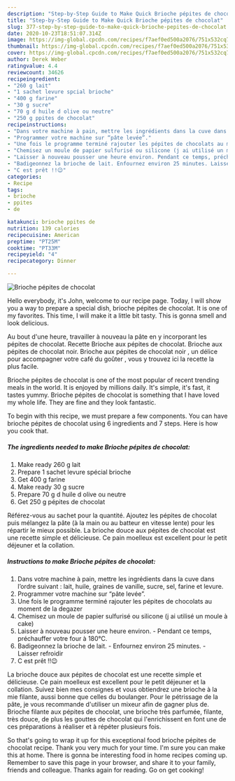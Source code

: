 ```yaml
---
description: "Step-by-Step Guide to Make Quick Brioche pépites de chocolat"
title: "Step-by-Step Guide to Make Quick Brioche pépites de chocolat"
slug: 377-step-by-step-guide-to-make-quick-brioche-pepites-de-chocolat
date: 2020-10-23T18:51:07.314Z
image: https://img-global.cpcdn.com/recipes/f7aef0ed500a2076/751x532cq70/brioche-pepites-de-chocolat-photo-principale-de-la-recette.jpg
thumbnail: https://img-global.cpcdn.com/recipes/f7aef0ed500a2076/751x532cq70/brioche-pepites-de-chocolat-photo-principale-de-la-recette.jpg
cover: https://img-global.cpcdn.com/recipes/f7aef0ed500a2076/751x532cq70/brioche-pepites-de-chocolat-photo-principale-de-la-recette.jpg
author: Derek Weber
ratingvalue: 4.4
reviewcount: 34626
recipeingredient:
- "260 g lait"
- "1 sachet levure spcial brioche"
- "400 g farine"
- "30 g sucre"
- "70 g d huile d olive ou neutre"
- "250 g ppites de chocolat"
recipeinstructions:
- "Dans votre machine à pain, mettre les ingrédients dans la cuve dans l’ordre suivant : lait, huile, graines de vanille, sucre, sel, farine et levure."
- "Programmer votre machine sur “pâte levée”."
- "Une fois le programme terminé rajouter les pépites de chocolats au moment de la degazer"
- "Chemisez un moule de papier sulfurisé ou silicone (j ai utilisé un moule à cake)"
- "Laisser à nouveau pousser une heure environ. Pendant ce temps, préchauffer votre four à 180°C."
- "Badigeonnez la brioche de lait. Enfournez environ 25 minutes. Laisser refroidir"
- "C est prêt !!😉"
categories:
- Recipe
tags:
- brioche
- ppites
- de

katakunci: brioche ppites de 
nutrition: 139 calories
recipecuisine: American
preptime: "PT25M"
cooktime: "PT33M"
recipeyield: "4"
recipecategory: Dinner

---
```



![Brioche pépites de chocolat](https://img-global.cpcdn.com/recipes/f7aef0ed500a2076/751x532cq70/brioche-pepites-de-chocolat-photo-principale-de-la-recette.jpg)

Hello everybody, it's John, welcome to our recipe page. Today, I will show you a way to prepare a special dish, brioche pépites de chocolat. It is one of my favorites. This time, I will make it a little bit tasty. This is gonna smell and look delicious.

Au bout d&#39;une heure, travailler à nouveau la pâte en y incorporant les pépites de chocolat. Recette Brioche aux pépites de chocolat. Brioche aux pépites de chocolat noir. Brioche aux pépites de chocolat noir , un délice pour accompagner votre café du goûter , vous y trouvez ici la recette la plus facile.

Brioche pépites de chocolat is one of the most popular of recent trending meals in the world. It is enjoyed by millions daily. It's simple, it's fast, it tastes yummy. Brioche pépites de chocolat is something that I have loved my whole life. They are fine and they look fantastic.


To begin with this recipe, we must prepare a few components. You can have brioche pépites de chocolat using 6 ingredients and 7 steps. Here is how you cook that.

<!--inarticleads1-->

##### The ingredients needed to make Brioche pépites de chocolat:

1. Make ready 260 g lait
1. Prepare 1 sachet levure spécial brioche
1. Get 400 g farine
1. Make ready 30 g sucre
1. Prepare 70 g d huile d olive ou neutre
1. Get 250 g pépites de chocolat


Référez-vous au sachet pour la quantité. Ajoutez les pépites de chocolat puis mélangez la pâte (à la main ou au batteur en vitesse lente) pour les répartir le mieux possible. La brioche douce aux pépites de chocolat est une recette simple et délicieuse. Ce pain moelleux est excellent pour le petit déjeuner et la collation. 

<!--inarticleads2-->

##### Instructions to make Brioche pépites de chocolat:

1. Dans votre machine à pain, mettre les ingrédients dans la cuve dans l’ordre suivant : lait, huile, graines de vanille, sucre, sel, farine et levure.
1. Programmer votre machine sur “pâte levée”.
1. Une fois le programme terminé rajouter les pépites de chocolats au moment de la degazer
1. Chemisez un moule de papier sulfurisé ou silicone (j ai utilisé un moule à cake)
1. Laisser à nouveau pousser une heure environ. - Pendant ce temps, préchauffer votre four à 180°C.
1. Badigeonnez la brioche de lait. - Enfournez environ 25 minutes. - Laisser refroidir
1. C est prêt !!😉


La brioche douce aux pépites de chocolat est une recette simple et délicieuse. Ce pain moelleux est excellent pour le petit déjeuner et la collation. Suivez bien mes consignes et vous obtiendrez une brioche à la mie filante, aussi bonne que celles du boulanger. Pour le pétrissage de la pâte, je vous recommande d&#39;utiliser un mixeur afin de gagner plus de. Brioche filante aux pépites de chocolat, une brioche très parfumée, filante, très douce, de plus les gouttes de chocolat qui l&#39;enrichissent en font une de ces préparations à réaliser et à répéter plusieurs fois. 

So that's going to wrap it up for this exceptional food brioche pépites de chocolat recipe. Thank you very much for your time. I'm sure you can make this at home. There is gonna be interesting food in home recipes coming up. Remember to save this page in your browser, and share it to your family, friends and colleague. Thanks again for reading. Go on get cooking!
